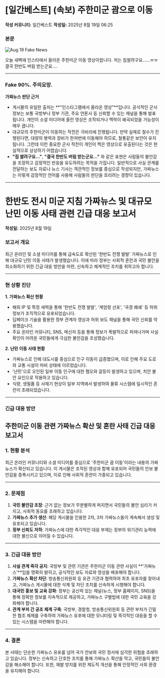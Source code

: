 # [일간베스트] (속보) 주한미군 괌으로 이동

**작성 커뮤니티:** 일간베스트
**작성일:** 2025년 8월 19일 06:25

### 본문

<!-- <video width="400" height="215" controls>
  <source src="/output.mp4" type="video/mp4" />
  Your browser does not support the video tag.
</video> -->

![Aug 19 Fake News](https://raw.githubusercontent.com/hectorcho/ktitan-public/refs/heads/main/community/fake_gifs/2025-08-19.gif)

오늘 새벽에 인스타에서 올라온 주한미군 이동 영상이랍니다. 저는 짐쌀려구요......ㅠㅠ 결국 한반도 버림 받는군요....

---

### Fake 90%. 주의요망. 

**가짜뉴스 판단 근거**

* 게시물의 유일한 출처는 **"인스타그램에서 올라온 영상"**입니다. 공식적인 군사 정보는 보통 국방부나 정부 기관, 주요 언론사 등 신뢰할 수 있는 채널을 통해 발표됩니다. 개인이 소셜 미디어에 올린 영상은 조작되거나 맥락이 왜곡되었을 가능성이 매우 큽니다.
* 대규모의 주한미군이 이동하는 작전은 극비리에 진행됩니다. 만약 실제로 철수가 진행된다면, 대량의 병력과 장비가 한꺼번에 이동해야 하므로, 철통같은 보안이 유지됩니다. 그런데 이런 중요한 군사 작전이 개인이 찍은 영상으로 유출된다는 것은 현실적으로 상상하기 어렵습니다.
* **"짐 쌀려구요..."**, **"결국 한반도 버림 받는군요..."** 와 같은 표현은 사람들의 불안감을 조장하고 감정적인 반응을 유도하려는 목적을 가집니다. 일반적으로 사실 관계를 전달하는 보도 자료나 뉴스 기사는 객관적인 정보를 중심으로 작성되지만, 가짜뉴스는 이렇게 감정적인 언어를 사용해 사람들의 판단을 흐리려는 경향이 있습니다.


---

# 한반도 전시 미군 지침 가짜뉴스 및 대규모 난민 이동 사태 관련 긴급 대응 보고서

**작성일:** 2025년 8월 19일

### 보고서 개요

최근 온라인 및 소셜 미디어를 통해 급속도로 확산된 '한반도 전쟁 발발' 가짜뉴스로 인해 대규모 난민 이동 사태가 발생했습니다. 이에 따라 정부는 사회적 혼란과 국민 불안을 최소화하기 위한 긴급 대응 방안을 마련, 신속하고 체계적인 조치를 취하고자 합니다.

---

### 현 상황 진단

**1. 가짜뉴스 확산 현황**

* 해외 IP 및 특정 세력을 통해 '한반도 전쟁 발발', '계엄령 선포', '국경 폐쇄' 등 허위 정보가 조직적으로 유포되었습니다.
* 딥페이크 기술을 활용한 정부 관계자 영상과 허위 보도 채널을 통해 국민 신뢰를 악용했습니다.
* 주요 온라인 커뮤니티, SNS, 메신저 등을 통해 정보가 폭발적으로 퍼져나가며 사실 확인이 어려운 국민들에게 극심한 불안감을 조성했습니다.

**2. 난민 이동 사태 현황**

* 가짜뉴스로 인해 대도시를 중심으로 인구 이동이 급증했으며, 이로 인해 주요 도로와 교통 시설이 마비 상태에 이르렀습니다.
* '난민'으로 오인된 일부 이동 인구에 대한 혐오와 갈등이 발생하고 있으며, 치안 불안 요인으로 작용하고 있습니다.
* 식량, 생필품 등 사재기 현상이 일부 지역에서 발생하여 물류 시스템에 일시적인 혼란이 초래되었습니다.

---

### 긴급 대응 방안

## 주한미군 이동 관련 가짜뉴스 확산 및 혼란 사태 긴급 대응 보고서

### 1. 현황 분석

최근 온라인 커뮤니티와 소셜 미디어를 중심으로 '주한미군 괌 이동'이라는 내용의 가짜뉴스가 확산되고 있습니다. 이 게시물은 조작된 영상과 함께 유포되어 국민들의 안보 불안감을 증폭시키고 있으며, 이로 인해 사회적 혼란이 가중되고 있습니다.

---

### 2. 문제점

1.  **국민 불안감 조장**: 근거 없는 정보가 무분별하게 퍼지면서 국민들의 불안 심리가 커지고, 사회적 동요를 초래하고 있습니다.
2.  **가짜뉴스 추가 생산**: 해당 게시물을 인용한 2차, 3차 가짜뉴스들이 계속해서 생성 및 유포되고 있습니다.
3.  **정부 신뢰도 저하**: 가짜뉴스에 대한 즉각적인 대응 부재는 정부의 위기관리 능력에 대한 불신으로 이어질 수 있습니다.

---

### 3. 긴급 대응 방안

1.  **사실 관계 즉각 공지**: 국방부 및 관련 기관은 주한미군 이동 관련 사실이 **'가짜뉴스'**임을 명확히 밝히고, 공식적인 보도 자료와 영상을 배포해야 합니다.
2.  **가짜뉴스 확산 차단**: 방송통신위원회 등 유관 기관과 협력하여 최초 유포자를 찾아내고, 가짜뉴스 게시물에 대한 삭제 및 차단 조치를 신속하게 시행해야 합니다.
3.  **대국민 홍보 및 교육 강화**: 정부는 공신력 있는 채널(뉴스, 정부 홈페이지, SNS)을 통해 정확한 정보를 지속적으로 제공하고, 가짜뉴스 구별법에 대한 국민 교육을 강화해야 합니다.
4.  **관계 부처 간 공조 체계 구축**: 국방부, 경찰청, 방송통신위원회 등 관련 부처가 긴밀한 협조 체제를 구축하여 가짜뉴스 유포에 대한 모니터링 및 즉각적인 대응을 할 수 있는 시스템을 마련해야 합니다.

---

### 4. 결론

본 사태는 단순한 가짜뉴스 유포를 넘어 국가 안보와 국민 정서에 심각한 위협을 초래하고 있습니다. 정부는 신속하고 단호한 조치를 통해 가짜뉴스 확산을 막고, 국민들의 불안감을 해소해야 합니다. 또한, 재발 방지를 위한 제도적 개선을 통해 안정적인 사회 환경을 유지해야 합니다.